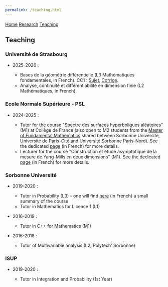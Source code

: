 ```yaml
---
permalink: /teaching.html  
---
```


<head>
  <meta name="author" content="Thibaut Lemoine">
  <link href="style.css" rel="stylesheet">
</head>

<div class="banner">
    <a href="/index.html">Home</a>
    <a href="/research.html">Research</a>
    <a href="/teaching.html">Teaching</a>
</div>

<body>

<div class="content">

<h2>Teaching</h2>

<h3>Université de Strasbourg</h3>

<ul>
<li>2025-2026 :</li>
  <ul>
    <li>
      Bases de la géométrie différentielle (L3 Mathématiques fondamentales, in French). CC1 : <a href="/TD2025/Geodiff-CC1.pdf">Sujet</a>, <a href="/TD2025/Geodiff-CC1-corr.pdf">Corrigé</a>.
    </li>
    <li>
      Analyse, continuité et différentiabilité en dimension finie (L2 Mathématiques, in French).
    </li>
  </ul>
</ul>

<h3>Ecole Normale Supérieure - PSL</h3>

<ul>
<li>2024-2025 :</li>
  <ul>
  <li>Tutor for the course "Spectre des surfaces hyperboliques aléatoires" (M1) at Collège de France (also open to M2 students from the <a href="https://master-math-fonda.imj-prg.fr/index.php">Master of Fundamental Mathematics</a> shared between Sorbonne Université, Université de Paris-Cité and Université Sorbonne Paris-Nord). See the dedicated <a href="/spectre2024.html">page</a> (in French) for more details.</li>
  <li>Lecturer for the course "Construction et étude asymptotique de la mesure de Yang-Mills en deux dimensions" (M1). See the dedicated <a href="/YM2025.html">page</a> (in French) for more details.</li>
  </ul>
</ul>

<h3>Sorbonne Université</h3>

<ul>
<li>2019-2020 :</li>
  <ul>
  <li>Tutor in Probability (L3) - one will find <a href="/Synthese_Cours_290.pdf">here</a> (in French) a small summary of the course</li>
  <li>Tutor in Mathematics for Licence 1 (L1)</li>
  </ul>
</ul>

<ul>
<li>2016-2019 :</li>
  <ul>
  <li>Tutor in C++ for Mathematics (M1)</li>
  </ul>
</ul>

<ul>
<li>2016-2018 :</li>
  <ul>
  <li>Tutor of Multivariable analysis (L2, Polytech' Sorbonne)</li>
  </ul>
</ul>

<h3>ISUP</h3>

<ul>
<li>2019-2020 :</li>
  <ul>
  <li>Tutor in Integration and Probability (1st Year)</li>
  </ul>
</ul>

</div>



